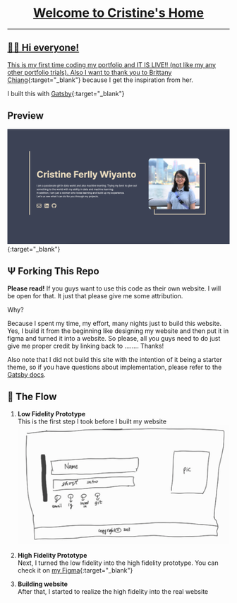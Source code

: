 <p align="center">
  <a href="https://www.gatsbyjs.com/?utm_source=starter&utm_medium=readme&utm_campaign=minimal-starter">
    <!-- <img alt="Gatsby" src="https://www.gatsbyjs.com/Gatsby-Monogram.svg" width="60" />
  </a> -->
</p>
<h1 align="center">
  Welcome to Cristine's Home
</h1>

---

## 👋🏻 Hi everyone!

This is my first time coding my portfolio and IT IS LIVE!! (not like my any other portfolio trials). Also I want to thank you to [Brittany Chiang](https://brittanychiang.com){:target="_blank"} because I get the inspiration from her.

I built this with [Gatsby](https://www.gatsbyjs.com){:target="_blank"}

## Preview
![Preview Website](src/images/preview.png){:target="_blank"}


## Ψ Forking This Repo
**Please read!**
If you guys want to use this code as their own website. I will be open for that. It just that please give me some attribution. 

Why?

Because I spent my time, my effort, many nights just to build this website. Yes, I build it from the beginning like designing my website and then put it in figma and turned it into a website. So please, all you guys need to do just  give me proper credit by linking back to ........ Thanks!

Also note that I did not build this site with the intention of it being a starter theme, so if you have questions about implementation, please refer to the [Gatsby docs](https://www.gatsbyjs.com/docs/).


## 🌊 The Flow
1. **Low Fidelity Prototype** <br>
   This is the first step I took before I built my website
   ![Low Fidelity](src/images/low%20fidelity.png)

2. **High Fidelity Prototype** <br>
   Next, I turned the low fidelity into the high fidelity prototype. You can check it on [my Figma](https://www.figma.com/file/JOdP7JVJbU1UwaOkSiZXi3/Website?type=design&node-id=0%3A1&mode=design&t=xl3hzoSBgPBAEhoa-1){:target="_blank"}

3. **Building website** <br>
   After that, I started to realize the high fidelity into the real website
